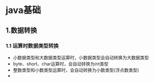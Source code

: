 # java基础
## 1.数据转换
### 1.1 运算时数据类型转换
- 小数据类型和大数据类型运算时，小数据类型会自动转换为大数据类型
- byte、short、char运算时，会自动转换为int类型
- 整数类型和小数类型运算时，会自动转换为小数类型(浮点数类型)
-
